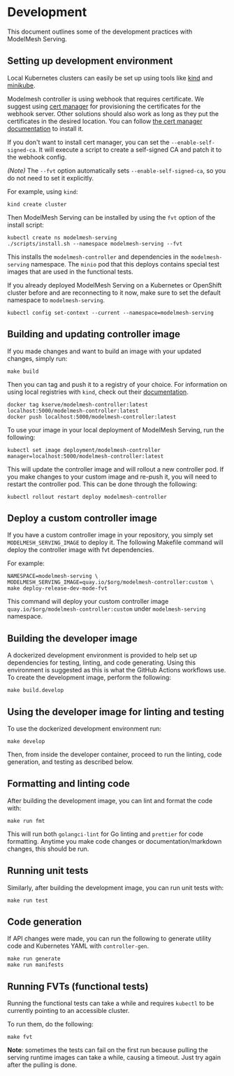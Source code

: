 # Development

This document outlines some of the development practices with ModelMesh Serving.

## Setting up development environment

Local Kubernetes clusters can easily be set up using tools like [kind](https://kind.sigs.k8s.io/) and [minikube](https://minikube.sigs.k8s.io/docs/).

Modelmesh controller is using webhook that requires certificate. We suggest using [cert manager](https://github.com/cert-manager/cert-manager) for provisioning the certificates for the webhook server. Other solutions should also work as long as they put the certificates in the desired location. You can follow [the cert manager documentation](https://cert-manager.io/docs/installation/) to install it.

If you don't want to install cert manager, you can set the `--enable-self-signed-ca`. It will execute a script to create a self-signed CA and patch it to the webhook config.

_(Note)_ The `--fvt` option automatically sets `--enable-self-signed-ca`, so you do not need to set it explicitly.

For example, using `kind`:

```shell
kind create cluster
```

Then ModelMesh Serving can be installed by using the `fvt` option of the install script:

```shell
kubectl create ns modelmesh-serving
./scripts/install.sh --namespace modelmesh-serving --fvt
```

This installs the `modelmesh-controller` and dependencies in the `modelmesh-serving` namespace. The `minio` pod that this deploys
contains special test images that are used in the functional tests.

If you already deployed ModelMesh Serving on a Kubernetes or OpenShift cluster before and are reconnecting to it now,
make sure to set the default namespace to `modelmesh-serving`.

```shell
kubectl config set-context --current --namespace=modelmesh-serving
```

## Building and updating controller image

If you made changes and want to build an image with your updated changes, simply run:

```shell
make build
```

Then you can tag and push it to a registry of your choice. For information on using local registries with `kind`, check
out their [documentation](https://kind.sigs.k8s.io/examples/kind-with-registry.sh).

```shell
docker tag kserve/modelmesh-controller:latest localhost:5000/modelmesh-controller:latest
docker push localhost:5000/modelmesh-controller:latest
```

To use your image in your local deployment of ModelMesh Serving, run the following:

```shell
kubectl set image deployment/modelmesh-controller manager=localhost:5000/modelmesh-controller:latest
```

This will update the controller image and will rollout a new controller pod. If you make changes to your custom image and re-push it,
you will need to restart the controller pod. This can be done through the following:

```shell
kubectl rollout restart deploy modelmesh-controller
```

## Deploy a custom controller image

If you have a custom controller image in your repository, you simply set `MODELMESH_SERVING_IMAGE` to deploy it. The following Makefile command will deploy the controller image with fvt dependencies.

For example:

```shell
NAMESPACE=modelmesh-serving \
MODELMESH_SERVING_IMAGE=quay.io/$org/modelmesh-controller:custom \
make deploy-release-dev-mode-fvt
```

This command will deploy your custom controller image `quay.io/$org/modelmesh-controller:custom` under `modelmesh-serving` namespace.

## Building the developer image

A dockerized development environment is provided to help set up dependencies for testing, linting, and code generating.
Using this environment is suggested as this is what the GitHub Actions workflows use.
To create the development image, perform the following:

```shell
make build.develop
```

## Using the developer image for linting and testing

To use the dockerized development environment run:

```shell
make develop
```

Then, from inside the developer container, proceed to run the linting, code generation, and testing as described below.

## Formatting and linting code

After building the development image, you can lint and format the code with:

```shell
make run fmt
```

This will run both `golangci-lint` for Go linting and `prettier` for code formatting.
Anytime you make code changes or documentation/markdown changes, this should be run.

## Running unit tests

Similarly, after building the development image, you can run unit tests with:

```shell
make run test
```

## Code generation

If API changes were made, you can run the following to generate utility code and Kubernetes YAML with `controller-gen`.

```shell
make run generate
make run manifests
```

## Running FVTs (functional tests)

Running the functional tests can take a while and requires `kubectl` to be currently pointing to an accessible cluster.

To run them, do the following:

```shell
make fvt
```

**Note**: sometimes the tests can fail on the first run because pulling the serving runtime images can take a while,
causing a timeout. Just try again after the pulling is done.

